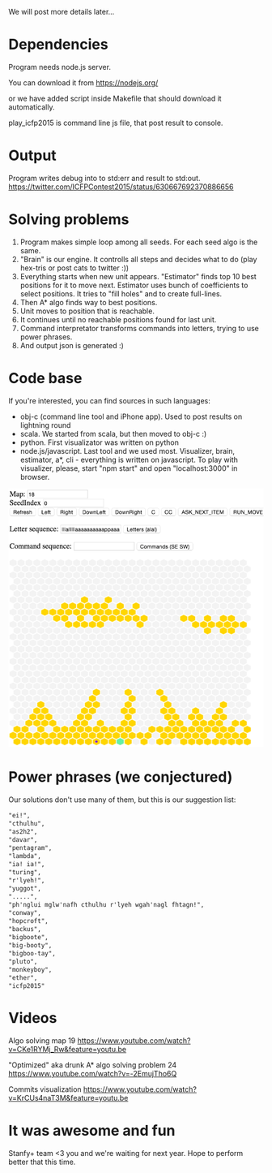 We will post more details later... 


# Dependencies

Program needs node.js server. 

You can download it from
https://nodejs.org/

or we have added script inside Makefile that should download it automatically.

play_icfp2015 is command line js file, that post result to console.



# Output

Program writes debug into to std:err and result to std:out.
https://twitter.com/ICFPContest2015/status/630667692370886656



# Solving problems
1. Program makes simple loop among all seeds. For each seed algo is the same.
2. "Brain" is our engine. It controlls all steps and decides what to do (play hex-tris or post cats to twitter :))
2. Everything starts when new unit appears. "Estimator" finds top 10 best positions for it to move next. Estimator uses bunch of coefficients to select positions. It tries to "fill holes" and to create full-lines. 
2. Then A* algo finds way to best positions.
3. Unit moves to position that is reachable. 
4. It continues until no reachable positions found for last unit.
5. Command interpretator transforms commands into letters, trying to use power phrases.
6. And output json is generated :)


# Code base

If you're interested, you can find sources in such languages:

- obj-c (command line tool and iPhone app). Used to post results on lightning round
- scala. We started from scala, but then moved to obj-c :)
- python. First visualizator was written on python
- node.js/javascript. Last tool and we used most. Visualizer, brain, estimator, a*, cli - everything is written on javascript. To play with visualizer, please, start "npm start" and open "localhost:3000" in browser.

![pic](solution/visualizer/viz.png?raw=true)


# Power phrases (we conjectured)

Our solutions don't use many of them, but this is our suggestion list:

    "ei!",
    "cthulhu",
    "as2h2",
    "davar",
    "pentagram",
    "lambda",
    "ia! ia!",
    "turing",
    "r'lyeh!",
    "yuggot",
    ".....",
    "ph'nglui mglw'nafh cthulhu r'lyeh wgah'nagl fhtagn!",
    "conway",
    "hopcroft",
    "backus",
    "bigboote",
    "big-booty",
    "bigboo-tay",
    "pluto",
    "monkeyboy",
    "ether",
    "icfp2015"


# Videos

Algo solving map 19
https://www.youtube.com/watch?v=CKe1RYMj_Rw&feature=youtu.be


"Optimized" aka drunk A* algo solving problem 24
https://www.youtube.com/watch?v=-2EmujTho6Q


Commits visualization
https://www.youtube.com/watch?v=KrCUs4naT3M&feature=youtu.be


# It was awesome and fun

Stanfy+ team <3 you and we're waiting for next year. Hope to perform better that this time.
